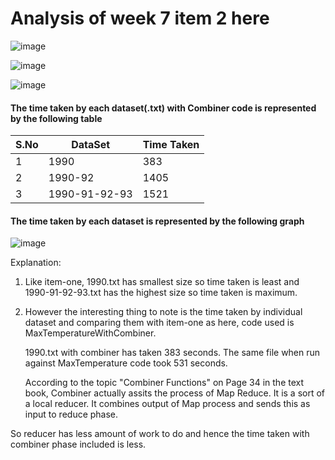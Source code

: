 # Analysis of week 7 item 2 here 

![image](https://cloud.githubusercontent.com/assets/25064372/24325121/bcb35bfc-1160-11e7-8f13-549ad5b3213b.png)

![image](https://cloud.githubusercontent.com/assets/25064372/24325117/b0b96904-1160-11e7-9a40-cae9e6aa6cc4.png)

![image](https://cloud.githubusercontent.com/assets/25064372/24325126/cb6f32a6-1160-11e7-8a49-ee6c4ec32daf.png)



#### The time taken by each dataset(.txt) with Combiner code is represented by the following table

S.No | DataSet       | Time Taken
---  | ---           | ---
1    | 1990          | 383
2    | 1990-92       | 1405
3    | 1990-91-92-93 | 1521




#### The time taken by each dataset is represented by the following graph

![image](https://cloud.githubusercontent.com/assets/25064372/24325095/2b776fde-1160-11e7-8e00-e6e68ab2815b.png)

Explanation:

1)  Like item-one, 1990.txt has smallest size so time taken is least and 1990-91-92-93.txt has the highest size so time taken is maximum.

2) However the interesting thing to note is the time taken by individual dataset and comparing them with item-one as here, code used is MaxTemperatureWithCombiner.

   1990.txt with combiner has taken 383 seconds. The same file when run against MaxTemperature code took 531 seconds.

   According to the topic "Combiner Functions" on Page 34 in the text book, Combiner actually assits the process of Map Reduce. It is a sort of a local reducer. It combines output of Map process and sends this as input to reduce phase.

So reducer has less amount of work to do and hence the time taken with combiner phase included is less.






